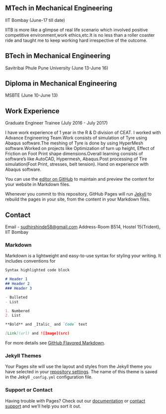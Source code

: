 ## MTech in Mechanical Engineering
IIT Bombay (June-17 till date)

IITB is more like a glimpse of real life scenario which involved positive competitive environment,work ethics,etc.It is no less than a roller coaster ride and taught me to keep working hard irrespective of the outcome.


## BTech in Mechanical Engineering
 Savitribai Phule Pune University (June 13-June 16)

## Diploma in Mechanical Engineering
MSBTE (June 10-June 13)

## Work Experience
Graduate Engineer Trainee (July 2016 - July 2017)

  I have work experience of 1 year in the R & D division of CEAT. I worked with Advance Engineering Team.Work consists of simulation of Tyre using Abaqus software.The meshing of Tyre is done by using HyperMesh software.Worked on projects like Optimization of turn up height, Effect of Friction on Foot Print shape dimensions.Overall learning consists of software’s like AutoCAD, Hypermesh, Abaqus.Post processing of Tire simulation(Foot Print, stresses, belt tension). Hand on experience with Abaqus software.

You can use the [editor on GitHub](https://github.com/sudhir5595/sudhir/edit/master/README.md) to maintain and preview the content for your website in Markdown files.

Whenever you commit to this repository, GitHub Pages will run [Jekyll](https://jekyllrb.com/) to rebuild the pages in your site, from the content in your Markdown files.

## Contact
Email - sudhirshinde58@gmail.com
Address-Room B514, Hostel 15(Trident), IIT Bombay


### Markdown

Markdown is a lightweight and easy-to-use syntax for styling your writing. It includes conventions for

```markdown
Syntax highlighted code block

# Header 1
## Header 2
### Header 3

- Bulleted
- List

1. Numbered
2. List

**Bold** and _Italic_ and `Code` text

[Link](url) and ![Image](src)
```

For more details see [GitHub Flavored Markdown](https://guides.github.com/features/mastering-markdown/).

### Jekyll Themes

Your Pages site will use the layout and styles from the Jekyll theme you have selected in your [repository settings](https://github.com/sudhir5595/sudhir/settings). The name of this theme is saved in the Jekyll `_config.yml` configuration file.

### Support or Contact

Having trouble with Pages? Check out our [documentation](https://help.github.com/categories/github-pages-basics/) or [contact support](https://github.com/contact) and we’ll help you sort it out.
